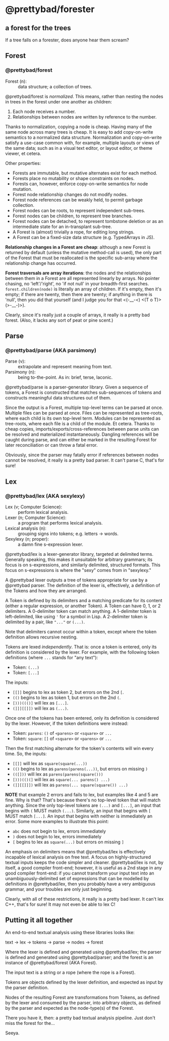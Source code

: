# @prettybad/forester
## a forest for the trees

If a tree falls on a forester, does anyone hear them scream?

## Forest
### @prettybad/forest
<dl>
  <dt>Forest (n):</dt>
  <dd>data structure; a collection of trees.</dd>
</dl>

@prettybad/forest is _normalized_. This means, rather than nesting the
nodes in trees in the forest under one another as children:

1. Each node receives a number.
2. Relationships between nodes are written by reference to the number.

Thanks to normalization, copying a node is cheap. Having many of the same
node across many trees is cheap. It is easy to add copy-on-write semantics
to a normalized data structure. Normalization and copy-on-write satisfy a
use-case common with, for example, multiple layouts or views of the same
data; such as in a visual text editor, or layout editor, or theme viewer,
et cetera.

Other properties:

- Forests are immutable, but mutative alternates exist for each method.
- Forests place no mutability or shape constraints on nodes.
- Forests can, however, enforce copy-on-write semantics for node mutation.
- Forest node relationship changes do not modify nodes.
- Forest node references can be weakly held, to permit garbage collection.
- Forest nodes can be roots, to represent independent sub-trees.
- Forest nodes can be children, to represent tree branches.
- Forest nodes can be detached, to represent tombstone deletion or as an
  intermediate state for an in-transplant sub-tree.
- A Forest is (almost) trivially a rope, for editing long strings.
- A Forest can be a fixed-size data structure (e.g. TypedArrays in JS).

**Relationship changes in a Forest are cheap**: although a new Forest is
returned by default (unless the mutative method-call is used), the only
part of the Forest that must be reallocated is the specific sub-array
where the relationship change has occurred.

**Forest traversals are array iterations**: the nodes and the
relationships between them in a Forest are all represented linearly by
arrays. No pointer chasing, no 'left'/'right', no 'if not null' in your
breadth-first searches. `forest.children(node)` is literally an array of
children. If it's empty, then it's empty; if there are twenty, then there
are twenty; if anything in there is 'null', then you did that yourself
(and I judge you for that \<(-\_\_-\<) \<(T o T)\> (\>-\_\_-)\>).

Clearly, since it's really just a couple of arrays, it really is a pretty
bad forest. (Also, it lacks any sort of peat or pine scent.)

## Parse
### @prettybad/parse (AKA parsimony)
<dl>
  <dt>Parse (v):</dt>
  <dd>extrapolate and represent meaning from text.</dd>
  <dt>Parsimony (n):</dt>
  <dd>being to-the-point. As in: brief, terse, laconic.</dd>
</dl>

@prettybad/parse is a parser-generator library. Given a sequence of
tokens, a Forest is constructed that matches sub-sequences of tokens and
constructs meaningful data structures out of them.

Since the output is a Forest, multiple top-level terms can be parsed at
once. Multiple files can be parsed at once. Files can be represented as
tree-roots, where each child is its own top-level term. Modules can be
represented as tree-roots, where each file is a child of the module. Et
cetera. Thanks to cheap copies, imports/exports/cross-references between
parse units can be resolved and materialized instantaneously. Dangling
references will be caught during parse, and can either be marked in the
resulting Forest for later reconciliation or can throw a fatal error.

Obviously, since the parser may fatally error if references between nodes
cannot be resolved, it really is a pretty bad parser. It can't parse C,
that's for sure!

## Lex
### @prettybad/lex (AKA sexylexy)
<dl>
  <dt>Lex (v; Computer Science):</dt>
  <dd>perform lexical analysis.</dd>
  <dt>Lexer (n; Computer Science):</dt>
  <dd>a program that performs lexical analysis.</dd>
  <dt>Lexical analysis (n):</dt>
  <dd>grouping signs into tokens; e.g. letters → words.</dd>
  <dt>Sexylexy (n; proper):</dt>
  <dd>a damn fine s-expression lexer.</dd>
</dl>

@prettybad/lex is a lexer-generator library, targeted at delimited terms.
Generally speaking, this makes it unsuitable for arbitrary grammars; its
focus is on s-expressions, and similarly delimited, structured formats.
This focus on s-expressions is where the "sexy" comes from in "sexylexy."

A @prettybad lexer outputs a tree of tokens appropriate for use by a
@prettybad parser. The definition of the lexer is, effectively, a
definition of the Tokens and how they are arranged.

A Token is defined by its delimiters and a matching predicate for its
content (either a regular expression, or another Token). A Token can have
0, 1, or 2 delimiters. A 0-delimiter token can match anything. A
1-delimiter token is left-delimited, like using `'` for a symbol in Lisp.
A 2-delimiter token is delimited by a pair, like `"..."` or `(...)`.

Note that delimiters cannot occur within a token, except where the token
definition allows recursive nesting.

Tokens are lexed _independently_. That is: once a token is entered, only
its definition is considered by the lexer. For example, with the following
token definitions (where `...` stands for "any text"):

- Token: `(...)`
- Token: `[...]`

The inputs:

- `[[]]` begins to lex as token 2, but errors on the 2nd `[`.
- `(()`  begins to lex as token 1, but errors on the 2nd `(`.
- `[)))((()]` will lex as `[...]`.
- `(]]][[]])` will lex as `(...)`.

Once one of the tokens has been entered, only its definition is considered
by the lexer. However, if the token definitions were instead:

- Token: `parens`: `()` of `<parens>` or `<square>` or `...`
- Token: `square`: `[]` of `<square>` or `<parens>` or `...`

Then the first matching alternate for the token's contents will win every
time. So, the inputs:

- `[[]]` will lex as `square(square(...))`
- `(()`  begins to lex as `parens(parens(...))`, but errors on missing `)`
- `(([]))`    will lex as `parens(parens(square()))`
- `[)))(()(]` will lex as `square(... parens() ...)`
- `(]][[]]])` will lex as `parens(... square(square()) ...)`

**NOTE** that example 2 errors and fails to lex, but examples like 4 and 5
are fine. Why is that? That's because there's no top-level token that will
match anything. Since the only top-level tokens are `(...)` and `[...]`,
an input that begins with `(` MUST match `(...)`. Similarly, an input that
begins with `[` MUST match `[...]`. An input that begins with neither is
immediately an error. Some more examples to illustrate this point:

- `abc` does not begin to lex, errors immediately
- `)` does not begin to lex, errors immediately
- `[` begins to lex as `square(...)` but errors on missing `]`

An emphasis on delimiters means that @prettybad/lex is effectively
incapable of lexical analysis on free text. A focus on highly-structured
textual inputs keeps the code simpler and cleaner. @prettybad/lex is not,
by itself, a good compiler front-end; however, it is useful as a 2nd stage
in any good compiler front-end: if you cannot transform your input text
into an unambiguously-delimited set of expressions that can be modelled by
definitions in @prettybad/lex, then you probably have a very ambiguous
grammar, and your troubles are only just beginning.

Clearly, with all of these restrictions, it really is a pretty bad lexer.
It can't lex C++, that's for sure! It may not even be able to lex C!

## Putting it all together
An end-to-end textual analysis using these libraries looks like:

  text → lex → tokens → parse → nodes → forest

Where the lexer is defined and generated using @prettybad/lex; the parser
is defined and generated using @prettybad/parser; and the forest is an
instance of @prettybad/forest (AKA Forest).

The input text is a string or a rope (where the rope is a Forest).

Tokens are objects defined by the lexer definition, and expected as input
by the parser definition.

Nodes of the resulting Forest are transformations from Tokens, as defined
by the lexer and consumed by the parser, into arbitrary objects, as
defined by the parser and expected as the node-type(s) of the Forest.

There you have it, then: a pretty bad textual analysis pipeline. Just
don't miss the forest for the...

Seeya.
